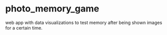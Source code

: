 # photo_memory_game
web app with data visualizations to test memory after being shown images for a certain time. 
